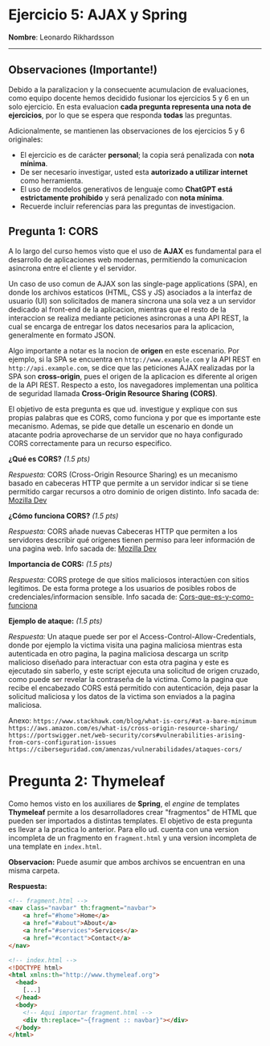 # Ejercicio 5: AJAX y Spring

**Nombre**: Leonardo Rikhardsson

---
## Observaciones (Importante!)
Debido a la paralizacion y la consecuente acumulacion de evaluaciones, como equipo docente hemos decidido fusionar los ejercicios 5 y 6 en un solo ejercicio. En esta evaluacion **cada pregunta representa una nota de ejercicios**, por lo que se espera que responda **todas** las preguntas.

Adicionalmente, se mantienen las observaciones de los ejercicios 5 y 6 originales:

- El ejercicio es de carácter **personal**; la copia será penalizada con **nota mínima**.
- De ser necesario investigar, usted esta **autorizado a utilizar internet** como herramienta.
- El uso de modelos generativos de lenguaje como **ChatGPT está estrictamente prohibido** y será penalizado con **nota mínima**. 
- Recuerde incluir referencias para las preguntas de investigacion.

## Pregunta 1: CORS
A lo largo del curso hemos visto que el uso de **AJAX** es fundamental para el desarrollo de aplicaciones web modernas, permitiendo la comunicacion asincrona entre el cliente y el servidor. 

Un caso de uso comun de AJAX son las single-page applications (SPA), en donde los archivos estaticos (HTML, CSS y JS) asociados a la interfaz de usuario (UI) son solicitados de manera sincrona una sola vez a un servidor dedicado al front-end de la aplicacion, mientras que el resto de la interaccion se realiza mediante peticiones asincronas a una API REST, la cual se encarga de entregar los datos necesarios para la aplicacion, generalmente en formato JSON. 

Algo importante a notar es la nocion de **origen** en este escenario. Por ejemplo, si la SPA se encuentra en `http://www.example.com` y la API REST en `http://api.example.com`, se dice que las peticiones AJAX realizadas por la SPA son **cross-origin**, pues el origen de la aplicacion es diferente al origen de la API REST. Respecto a esto, los navegadores implementan una politica de seguridad llamada **Cross-Origin Resource Sharing (CORS)**.

El objetivo de esta pregunta es que ud. investigue y explique con sus propias palabras que es CORS, como funciona y por que es importante este mecanismo. Ademas, se pide que detalle un escenario en donde un atacante podria aprovecharse de un servidor que no haya configurado CORS correctamente para un recurso especifico.


**¿Qué es CORS?** *(1.5 pts)*

*Respuesta:* CORS (Cross-Origin Resource Sharing) es un mecanismo basado en cabeceras HTTP que permite a un servidor indicar si se tiene permitido cargar recursos a otro dominio de origen distinto. Info sacada de: [Mozilla Dev](https://developer.mozilla.org/es/docs/Web/HTTP/CORS)

**¿Cómo funciona CORS?** *(1.5 pts)*  

*Respuesta:* CORS añade nuevas Cabeceras HTTP que permiten a los servidores describir qué orígenes tienen permiso para leer información de una pagina web. Info sacada de: [Mozilla Dev](https://developer.mozilla.org/es/docs/Web/HTTP/CORS)

**Importancia de CORS:** *(1.5 pts)*

*Respuesta:* CORS protege de que sitios maliciosos interactúen con sitios legítimos. De esta forma protege a los usuarios de posibles robos de credenciales/informacion sensible. Info sacada de: [Cors-que-es-y-como-funciona](https://www.juannicolas.eu/cors-que-es-y-como-funciona/)

**Ejemplo de ataque:** *(1.5 pts)*

*Respuesta:* Un ataque puede ser por el Access-Control-Allow-Credentials, donde por ejemplo la victima visita una pagina maliciosa mientras esta autenticada en otro pagina, la pagina maliciosa descarga un scritp malicioso diseñado para interactuar con esta otra pagina y este es ejecutado sin saberlo, y este script ejecuta una solicitud de origen cruzado, como puede ser revelar la contraseña de la victima. Como la pagina que recibe el encabezado CORS está permitido con autenticación, deja pasar la solicitud maliciosa y los datos de la victima son enviados a la pagina maliciosa.


Anexo: `https://www.stackhawk.com/blog/what-is-cors/#at-a-bare-minimum` `https://aws.amazon.com/es/what-is/cross-origin-resource-sharing/` `https://portswigger.net/web-security/cors#vulnerabilities-arising-from-cors-configuration-issues` `https://ciberseguridad.com/amenzas/vulnerabilidades/ataques-cors/`

# Pregunta 2: Thymeleaf

Como hemos visto en los auxiliares de **Spring**, el *engine* de templates **Thymeleaf** permite a los desarrolladores crear "fragmentos" de HTML que pueden ser importados a distintas templates. El objetivo de esta pregunta es llevar a la practica lo anterior. Para ello ud. cuenta con una version incompleta de un fragmento en `fragment.html` y una version incompleta de una template en `index.html`. 

**Observacion:** Puede asumir que ambos archivos se encuentran en una misma carpeta.
 
**Respuesta:**
```html
<!-- fragment.html -->
<nav class="navbar" th:fragment="navbar">
    <a href="#home">Home</a>
    <a href="#about">About</a>
    <a href="#services">Services</a>
    <a href="#contact">Contact</a>
</nav>
```

```html
<!-- index.html -->
<!DOCTYPE html>
<html xmlns:th="http://www.thymeleaf.org">
  <head>
    [...]
  </head>
  <body>
    <!-- Aqui importar fragment.html -->
    <div th:replace="~{fragment :: navbar}"></div>
  </body>
</html>
```


